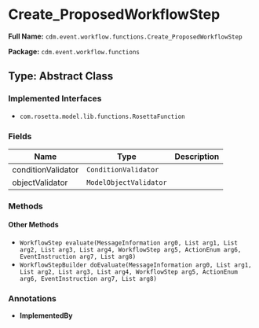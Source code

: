 # Create_ProposedWorkflowStep

**Full Name:** `cdm.event.workflow.functions.Create_ProposedWorkflowStep`

**Package:** `cdm.event.workflow.functions`

## Type: Abstract Class

### Implemented Interfaces

- `com.rosetta.model.lib.functions.RosettaFunction`

### Fields

| Name | Type | Description |
|------|------|-------------|
| conditionValidator | `ConditionValidator` |  |
| objectValidator | `ModelObjectValidator` |  |

### Methods

#### Other Methods

- `WorkflowStep evaluate(MessageInformation arg0, List arg1, List arg2, List arg3, List arg4, WorkflowStep arg5, ActionEnum arg6, EventInstruction arg7, List arg8)`
- `WorkflowStepBuilder doEvaluate(MessageInformation arg0, List arg1, List arg2, List arg3, List arg4, WorkflowStep arg5, ActionEnum arg6, EventInstruction arg7, List arg8)`

### Annotations

- **ImplementedBy**

